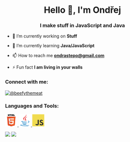 <h1 align="center">Hello 👋, I'm Ondřej</h1>
<h3 align="center">I make stuff in JavaScript and Java</h3>

- 🔭 I’m currently working on **Stuff**

- 🌱 I’m currently learning **Java/JavaScript**

- 📫 How to reach me **ondrastepo@gmail.com**

- ⚡ Fun fact **I am living in your walls**

<h3 align="left">Connect with me:</h3>
<p align="left">
<a href="https://twitter.com/@beefythemeat" target="blank"><img align="center" src="https://raw.githubusercontent.com/rahuldkjain/github-profile-readme-generator/master/src/images/icons/Social/twitter.svg" alt="@beefythemeat" height="30" width="40" /></a>
</p>

<h3 align="left">Languages and Tools:</h3>
<p align="left"> <a href="https://www.w3.org/html/" target="_blank" rel="noreferrer"> <img src="https://raw.githubusercontent.com/devicons/devicon/master/icons/html5/html5-original-wordmark.svg" alt="html5" width="40" height="40"/> </a> <a href="https://www.java.com" target="_blank" rel="noreferrer"> <img src="https://raw.githubusercontent.com/devicons/devicon/master/icons/java/java-original.svg" alt="java" width="40" height="40"/> </a> <a href="https://developer.mozilla.org/en-US/docs/Web/JavaScript" target="_blank" rel="noreferrer"> <img src="https://raw.githubusercontent.com/devicons/devicon/master/icons/javascript/javascript-original.svg" alt="javascript" width="40" height="40"/> </a> </p>

![](https://media.tenor.com/oUak0UFSotcAAAAd/kiryu-java-yakuza-import-util-kazuma.gif)
![](https://media.tenor.com/2dnjY8P6eJQAAAAd/java-script-metal-gear-rising.gif)


